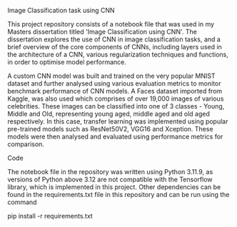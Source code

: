 Image Classification task using CNN

This project repository consists of a notebook file that was used in my Masters dissertation titled 'Image Classification using CNN'. The dissertation explores the use of CNN in image classification tasks, and a brief overview of the core components of CNNs, including layers used in the architecture of a CNN, various regularization techniques and functions, in order to optimise model performance. 

A custom CNN model was built and trained on the very popular MNIST dataset and further analysed using various evaluation metrics to monitor benchmark performance of CNN models. A Faces dataset imported from Kaggle, was also used which comprises of over 19,000 images of various celebrities. These images can be classified into one of 3 classes - Young, Middle and Old, representing young aged, middle aged and old aged respectively. In this case, transfer learning was implemented using popular pre-trained models such as ResNet50V2, VGG16 and Xception. These models were then analysed and evaluated using performance metrics for comparison.



Code

The notebook file in the repository was written using Python 3.11.9, as versions of Python above 3.12 are not compatible with the Tensorflow library, which is implemented in this project. Other dependencies can be found in the requirements.txt file in this repository and can be run using the command

pip install -r requirements.txt


